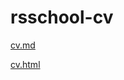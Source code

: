 # rsschool-cv

[cv.md](https://Vladzimirbely.github.io/rsschool-cv/cv)

[cv.html](https://Vladzimirbely.github.io/rsschool-cv/)
